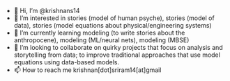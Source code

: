 - 👋 Hi, I’m @krishnans14
- 👀 I’m interested in stories (model of human psyche), stories (model of data), stories (model equations about physical/engineering systems)
- 🌱 I’m currently learning modeling (to write stories about the anthropocene), modeling (ML/neural nets), modeling (MBSE)
- 💞️ I’m looking to collaborate on quirky projects that focus on analysis and storytelling from data; to improve traditional approaches that use model equations using data-based models.
- 📫 How to reach me krishnan[dot]sriram14[at]gmail

<!---
krishnans14/krishnans14 is a ✨ special ✨ repository because its `README.md` (this file) appears on your GitHub profile.
You can click the Preview link to take a look at your changes.
--->
